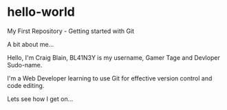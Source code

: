 # hello-world
My First Repository - Getting started with Git

A bit about me...

Hello, I'm Craig Blain, BL41N3Y is my username, Gamer Tage and Devloper Sudo-name.

I'm a Web Developer learning to use Git for effective version control and code editing.

Lets see how I get on...
